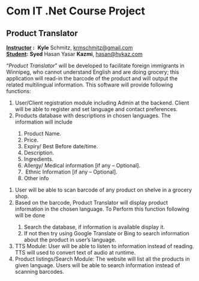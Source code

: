 <h1>Com IT .Net  Course Project</h1>
<h2>Product Translator</h2>

<p>
  <strong><u>Instructor</u></strong><strong> :</strong>  <strong>Kyle</strong> Schmitz, <a href="mailto:krmschmitz@gmail.com">krmschmitz@gmail.com</a> <br />
  <strong><u>Student</u></strong><strong>:</strong> <strong>Syed</strong> Hasan Yasar <strong>Kazmi</strong>, <a href="mailto:hasan@hykaz.com">hasan@hykaz.com</a>  <br />

<p>
  &ldquo;<em>Product  Translator</em>&rdquo; will be developed to facilitate foreign immigrants in Winnipeg,  who cannot understand English and are doing grocery; this application will  read-in the barcode of the product and will output the related multilingual  information. This software will provide following functions:
</p>
<ol>
  <li><span dir="ltr"> </span>User/Client  registration module including Admin at the backend. Client will be able to  register and set language and contact preferences.</li>
  <li><span dir="ltr"> </span>Products  database with descriptions in chosen languages. The information will include</li>
  <ol>
    <li><span dir="ltr"> </span>Product  Name.</li>
    <li><span dir="ltr"> </span>Price.</li>
    <li><span dir="ltr"> </span>Expiry/ Best  Before date/time. </li>
    <li><span dir="ltr"> </span>Description.</li>
    <li><span dir="ltr"> </span>Ingredients.</li>
    <li><span dir="ltr"> </span>Allergy/ Medical information [if  any – Optional].</li>
    <li><span dir="ltr"> </span> Ethnic Information [if any – Optional]. </li>
    <li><span dir="ltr"> </span>Other info</li>
  </ol>
</ol>
<ol>
  <li><span dir="ltr"> </span>User will be  able to scan barcode of any product on shelve in a grocery shop.</li>
  <li><span dir="ltr"> </span>Based on the  barcode, Product Translator will display product information in the chosen  language. To Perform this function following will be done</li>
  <ol>
    <li><span dir="ltr"> </span>Search the  database, if information is available display it.</li>
    <li><span dir="ltr"> </span>If not then  try using Google Translate or Bing to search information about the product in  user&rsquo;s language.</li>
  </ol>
  <li><span dir="ltr"> </span>TTS Module:  User will be able to listen to information instead of reading. TTS will used to  convert text of audio at runtime.</li>
  <li><span dir="ltr"> </span>Product  listings/Search Module: The website will list all the products in given  language. Users will be able to search information instead of scanning  barcodes. </li>
</ol>
